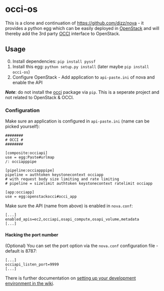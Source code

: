 occi-os
=======

This is a clone and continuation of https://github.com/dizz/nova - it provides a python egg which can be easily
deployed in [OpenStack](http://www.openstack.org) and will thereby add the 3rd party [OCCI](http://www.occi-wg.org)
interface to OpenStack.

Usage
-----

0. Install dependencies: `pip install pyssf`
1. Install this egg: `python setup.py install` (later maybe `pip install occi-os`)
2. Configure OpenStack - Add application to `api-paste.ini` of nova and enable the API

***Note***: do not install the [occi](http://pypi.python.org/pypi/occi/0.6) package via `pip`. This is a seperate project and not related to OpenStack & OCCI.

### Configuration

Make sure an application is configured in `api-paste.ini` (name can be picked yourself):

	########
	# OCCI #
	########

	[composite:occiapi]
	use = egg:Paste#urlmap
	/: occiapppipe

	[pipeline:occiapppipe]
	pipeline = authtoken keystonecontext occiapp
	# with request body size limiting and rate limiting
	# pipeline = sizelimit authtoken keystonecontext ratelimit occiapp

	[app:occiapp]
	use = egg:openstackocci#occi_app

Make sure the API (name from above) is enabled in `nova.conf`:

	[...]
	enabled_apis=ec2,occiapi,osapi_compute,osapi_volume,metadata
	[...]
	
#### Hacking the port number

(Optional) You can set the port option via the `nova.conf` configuration file - default is 8787:

    [...]
    occiapi_listen_port=9999
    [...]

There is further documentation on [setting up your development environment in the wiki](https://github.com/tmetsch/occi-os/wiki/DevEnv).